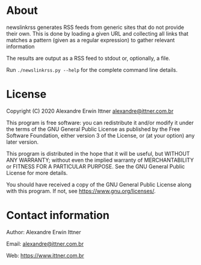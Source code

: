 # About

newslinkrss generates RSS feeds from generic sites that do not provide
their own. This is done by loading a given URL and collecting all links
that matches a pattern (given as a regular expression) to gather relevant
information

The results are output as a RSS feed to stdout or, optionally, a file.

Run `./newslinkrss.py --help` for the complete command line details.



# License

Copyright (C) 2020  Alexandre Erwin Ittner <alexandre@ittner.com.br>

This program is free software: you can redistribute it and/or modify
it under the terms of the GNU General Public License as published by
the Free Software Foundation, either version 3 of the License, or
(at your option) any later version.

This program is distributed in the hope that it will be useful,
but WITHOUT ANY WARRANTY; without even the implied warranty of
MERCHANTABILITY or FITNESS FOR A PARTICULAR PURPOSE.  See the
GNU General Public License for more details.

You should have received a copy of the GNU General Public License
along with this program.  If not, see <https://www.gnu.org/licenses/>.





# Contact information

Author: Alexandre Erwin Ittner

Email: <alexandre@ittner.com.br>

Web: <https://www.ittner.com.br>
